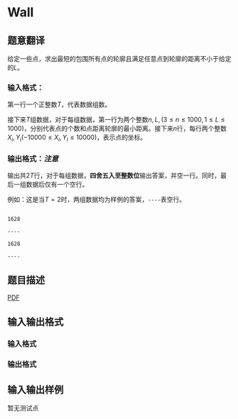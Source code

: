 # Wall

## 题意翻译

给定一些点，求出最短的包围所有点的轮廓且满足任意点到轮廓的距离不小于给定的$L$。

### 输入格式：

第一行一个正整数$T$，代表数据组数。

接下来$T$组数据，对于每组数据，第一行为两个整数$n,L,(3\le n\le 1000,1\le L\le 1000)$，分别代表点的个数和点距离轮廓的最小距离。接下来$n$行，每行两个整数$X_i,Y_i(-10000\le X_i,Y_i\le 10000)$，表示点的坐标。

### 输出格式：_注意_

输出共$2T$行，对于每组数据，**四舍五入至整数位**输出答案，并空一行。同时，最后一组数据后仅有一个空行。

例如：这是当$T=2$时，两组数据均为样例的答案，`----`表空行。

```

1628

----

1628

----

```

## 题目描述

[problemUrl]: https://uva.onlinejudge.org/index.php?option=com_onlinejudge&Itemid=8&category=446&page=show_problem&problem=4049

[PDF](https://uva.onlinejudge.org/external/13/p1303.pdf)

## 输入输出格式

### 输入格式

### 输出格式

## 输入输出样例

暂无测试点

